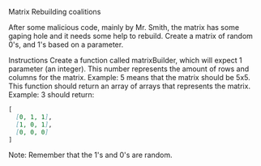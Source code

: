 Matrix Rebuilding coalitions

After some malicious code, mainly by Mr. Smith, the matrix has some gaping hole and it needs some help to rebuild. Create a matrix of random 0's, and 1's based on a parameter.

Instructions
Create a function called matrixBuilder, which will expect 1 parameter (an integer). This number represents the amount of rows and columns for the matrix. Example: 5 means that the matrix should be 5x5. 
This function should return an array of arrays that represents the matrix. Example: 3 should return:
```md
[
  [0, 1, 1],
  [1, 0, 1],
  [0, 0, 0]
]
```

Note: 
Remember that the 1's and 0's are random.
